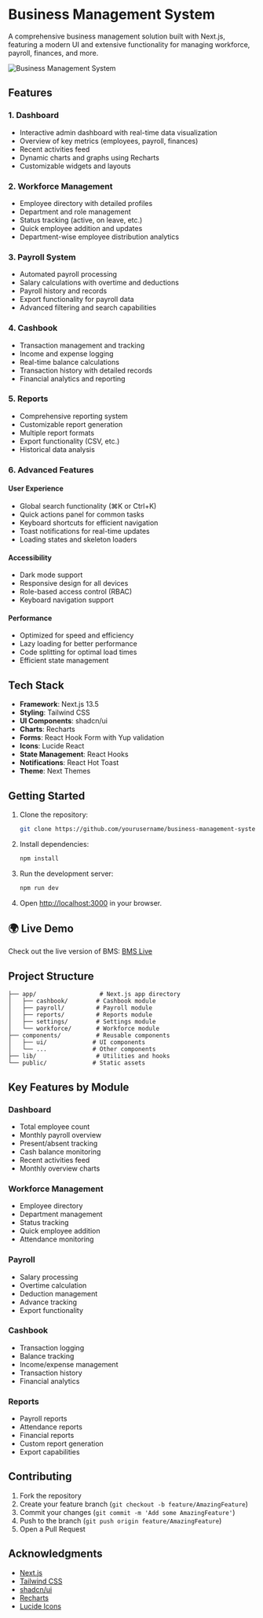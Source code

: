 # Business Management System

A comprehensive business management solution built with Next.js, featuring a modern UI and extensive functionality for managing workforce, payroll, finances, and more.

![Business Management System]()

## Features

### 1. Dashboard
- Interactive admin dashboard with real-time data visualization
- Overview of key metrics (employees, payroll, finances)
- Recent activities feed
- Dynamic charts and graphs using Recharts
- Customizable widgets and layouts

### 2. Workforce Management
- Employee directory with detailed profiles
- Department and role management
- Status tracking (active, on leave, etc.)
- Quick employee addition and updates
- Department-wise employee distribution analytics

### 3. Payroll System
- Automated payroll processing
- Salary calculations with overtime and deductions
- Payroll history and records
- Export functionality for payroll data
- Advanced filtering and search capabilities

### 4. Cashbook
- Transaction management and tracking
- Income and expense logging
- Real-time balance calculations
- Transaction history with detailed records
- Financial analytics and reporting

### 5. Reports
- Comprehensive reporting system
- Customizable report generation
- Multiple report formats
- Export functionality (CSV, etc.)
- Historical data analysis

### 6. Advanced Features

#### User Experience
- Global search functionality (⌘K or Ctrl+K)
- Quick actions panel for common tasks
- Keyboard shortcuts for efficient navigation
- Toast notifications for real-time updates
- Loading states and skeleton loaders

#### Accessibility
- Dark mode support
- Responsive design for all devices
- Role-based access control (RBAC)
- Keyboard navigation support

#### Performance
- Optimized for speed and efficiency
- Lazy loading for better performance
- Code splitting for optimal load times
- Efficient state management

## Tech Stack

- **Framework**: Next.js 13.5
- **Styling**: Tailwind CSS
- **UI Components**: shadcn/ui
- **Charts**: Recharts
- **Forms**: React Hook Form with Yup validation
- **Icons**: Lucide React
- **State Management**: React Hooks
- **Notifications**: React Hot Toast
- **Theme**: Next Themes

## Getting Started

1. Clone the repository:
   ```bash
   git clone https://github.com/yourusername/business-management-system.git
   ```

2. Install dependencies:
   ```bash
   npm install
   ```

3. Run the development server:
   ```bash
   npm run dev
   ```

4. Open [http://localhost:3000](http://localhost:3000) in your browser.

## 🌍 Live Demo

Check out the live version of BMS: [BMS Live](https://business-management-system-partha.netlify.app/)

## Project Structure

```
├── app/                  # Next.js app directory
│   ├── cashbook/        # Cashbook module
│   ├── payroll/         # Payroll module
│   ├── reports/         # Reports module
│   ├── settings/        # Settings module
│   └── workforce/       # Workforce module
├── components/          # Reusable components
│   ├── ui/             # UI components
│   └── ...             # Other components
├── lib/                 # Utilities and hooks
└── public/             # Static assets
```

## Key Features by Module

### Dashboard
- Total employee count
- Monthly payroll overview
- Present/absent tracking
- Cash balance monitoring
- Recent activities feed
- Monthly overview charts

### Workforce Management
- Employee directory
- Department management
- Status tracking
- Quick employee addition
- Attendance monitoring

### Payroll
- Salary processing
- Overtime calculation
- Deduction management
- Advance tracking
- Export functionality

### Cashbook
- Transaction logging
- Balance tracking
- Income/expense management
- Transaction history
- Financial analytics

### Reports
- Payroll reports
- Attendance reports
- Financial reports
- Custom report generation
- Export capabilities

## Contributing

1. Fork the repository
2. Create your feature branch (`git checkout -b feature/AmazingFeature`)
3. Commit your changes (`git commit -m 'Add some AmazingFeature'`)
4. Push to the branch (`git push origin feature/AmazingFeature`)
5. Open a Pull Request


## Acknowledgments

- [Next.js](https://nextjs.org/)
- [Tailwind CSS](https://tailwindcss.com/)
- [shadcn/ui](https://ui.shadcn.com/)
- [Recharts](https://recharts.org/)
- [Lucide Icons](https://lucide.dev/)
